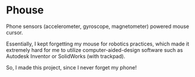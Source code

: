 # Phouse
Phone sensors (accelerometer, gyroscope, magnetometer) powered mouse cursor. 

Essentially, I kept forgetting my mouse for robotics practices, which made it extremely hard for me to utilize computer-aided-design software such as Autodesk Inventor or SolidWorks (with trackpad).

So, I made this project, since I never forget my phone!
